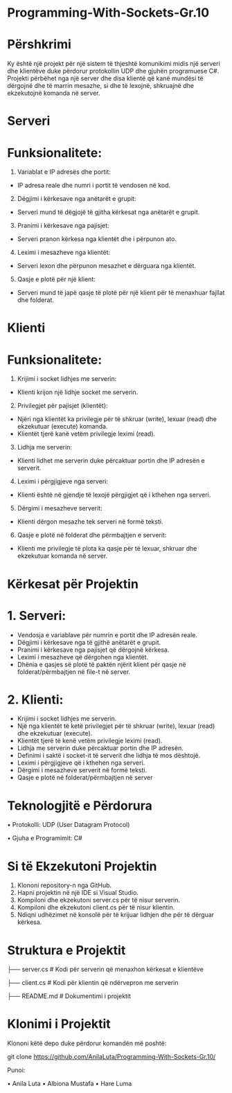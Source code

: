 # Programming-With-Sockets-Gr.10

# Përshkrimi
Ky është një projekt për një sistem të thjeshtë komunikimi midis një serveri dhe klientëve duke përdorur protokollin UDP dhe gjuhën programuese C#. Projekti përbëhet nga një server dhe disa klientë që kanë mundësi të dërgojnë dhe të marrin mesazhe, si dhe të lexojnë, shkruajnë dhe ekzekutojnë komanda në server.

# Serveri
# Funksionalitete:
 1.	Variablat e IP adresës dhe portit:
  -	IP adresa reale dhe numri i portit të vendosen në kod.
 2.	Dëgjimi i kërkesave nga anëtarët e grupit:
  -	Serveri mund të dëgjojë të gjitha kërkesat nga anëtarët e grupit.
 3.	Pranimi i kërkesave nga pajisjet:
  -	Serveri pranon kërkesa nga klientët dhe i përpunon ato.
 4.	Leximi i mesazheve nga klientët:
  -	Serveri lexon dhe përpunon mesazhet e dërguara nga klientët.
 5.	Qasje e plotë për një klient:
  -	Serveri mund të japë qasje të plotë për një klient për të menaxhuar fajllat dhe folderat.

# Klienti
# Funksionalitete:
 1.	Krijimi i socket lidhjes me serverin:
  -	Klienti krijon një lidhje socket me serverin.
 2.	Privilegjet për pajisjet (klientët):
  -	Njëri nga klientët ka privilegje për të shkruar (write), lexuar (read) dhe ekzekutuar (execute) komanda.
  -	Klientët tjerë kanë vetëm privilegje leximi (read).
 3.	Lidhja me serverin:
  -	Klienti lidhet me serverin duke përcaktuar portin dhe IP adresën e serverit.
 4.	Leximi i përgjigjeve nga serveri:
  -	Klienti është në gjendje të lexojë përgjigjet që i kthehen nga serveri.
 5.	Dërgimi i mesazheve serverit:
  -	Klienti dërgon mesazhe tek serveri në formë teksti.
 6.	Qasje e plotë në folderat dhe përmbajtjen e serverit:
  -	Klienti me privilegje të plota ka qasje për të lexuar, shkruar dhe ekzekutuar komanda në server.

# Kërkesat për Projektin
# 1.	Serveri:
  -	Vendosja e variablave për numrin e portit dhe IP adresën reale.
  -	Dëgjimi i kërkesave nga të gjithë anëtarët e grupit.
  -	Pranimi i kërkesave nga pajisjet që dërgojnë kërkesa.
  -	Leximi i mesazheve që dërgohen nga klientët.
  -	Dhënia e qasjes së plotë të paktën njërit klient për qasje në folderat/përmbajtjen në file-t në server.
# 2.	Klienti:
  -	Krijimi i socket lidhjes me serverin.
  -	Një nga klientët të ketë privilegjet për të shkruar (write), lexuar (read) dhe ekzekutuar (execute).
  -	Klientët tjerë të kenë vetëm privilegje leximi (read).
  -	Lidhja me serverin duke përcaktuar portin dhe IP adresën.
  - Definimi i saktë i socket-it të serverit dhe lidhja të mos dështojë.
  -	Leximi i përgjigjeve që i kthehen nga serveri.
  -	Dërgimi i mesazheve serverit në formë teksti.
  -	Qasje e plotë në folderat/përmbajtjen në server

# Teknologjitë e Përdorura
 •	Protokolli: UDP (User Datagram Protocol)
 
 •	Gjuha e Programimit: C#

# Si të Ekzekutoni Projektin
 1.	Klononi repository-n nga GitHub.
 2.	Hapni projektin në një IDE si Visual Studio.
 3.	Kompiloni dhe ekzekutoni server.cs për të nisur serverin.
 4.	Kompiloni dhe ekzekutoni client.cs për të nisur klientin.
 5.	Ndiqni udhëzimet në konsolë për të krijuar lidhjen dhe për të dërguar kërkesa.

# Struktura e Projektit
├── server.cs   # Kodi për serverin që menaxhon kërkesat e klientëve

├── client.cs   # Kodi për klientin që ndërvepron me serverin

├── README.md   # Dokumentimi i projektit


# Klonimi i Projektit
Klononi këtë depo duke përdorur komandën më poshtë:

git clone https://github.com/AnilaLuta/Programming-With-Sockets-Gr.10/

Punoi:

• Anila Luta
• Albiona Mustafa
• Hare Luma





    




